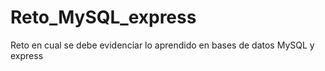 # Reto_MySQL_express
Reto en cual se debe evidenciar lo aprendido en bases de datos MySQL y express
